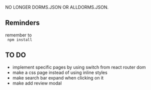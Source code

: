 
NO LONGER DORMS.JSON OR ALLDORMS.JSON. 
## Reminders
remember to  
``` npm install```

## TO DO 
- implement specific pages by using switch from react router dom 
- make a css page instead of using inline styles 
- make search bar expand when clicking on it 
- make add review modal 